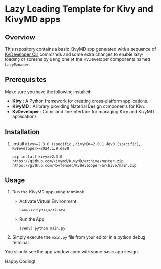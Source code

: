 # Lazy Loading Template for Kivy and KivyMD apps

## Overview
This repository contains a basic KivyMD app generated with a sequence of [KvDeveloper CLI](https://github.com/Novfensec/KvDeveloper) commands and some extra changes to enable lazy-loading of screens by using one of the KvDeveloper components named `LazyManager`.

## Prerequisites
Make sure you have the following installed:

  + **Kivy** : A Python framework for creating cross-platform applications.
  + **KivyMD** : A library providing Material Design components for Kivy.
  + **KvDeveloper** : Command line interface for managing Kivy and KivyMD applications.

## Installation
1. Install `Kivy>=2.3.0 (specific)`, `KivyMD>=2.0.1.dev0 (specific)`, `KvDeveloper>=2024.1.9.dev0`

   <pre class="language-markup"><code>pip install kivy==2.3.0 https://github.com/kivymd/KivyMD/archive/master.zip https://github.com/Novfensec/KvDeveloper/archive/main.zip</code></pre>

## Usage
1. Run the KivyMD app using terminal:

   - Activate Virtual Environment.

      <pre class="language-markup"><code>venv\scripts\activate</code></pre>

   - Run the App.

      <pre class="language-markup"><code>(venv) python main.py</code></pre>

2. Simply execute the `main.py` file from your editor in a python debug terminal.

You should see the app window open with some basic app design.

Happy Coding!
